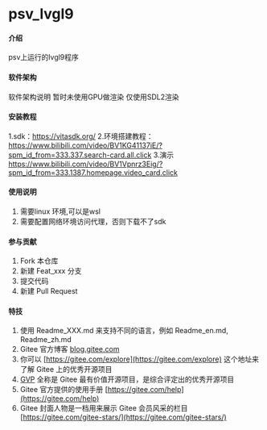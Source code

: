 # psv_lvgl9

#### 介绍

psv上运行的lvgl9程序

#### 软件架构

软件架构说明
暂时未使用GPU做渲染
仅使用SDL2渲染

#### 安装教程

1.sdk：https://vitasdk.org/
2.环境搭建教程：https://www.bilibili.com/video/BV1KG41137iE/?spm_id_from=333.337.search-card.all.click
3.演示 https://www.bilibili.com/video/BV1Vpnrz3Eig/?spm_id_from=333.1387.homepage.video_card.click

#### 使用说明

1. 需要linux 环境,可以是wsl
2. 需要配置网络环境访问代理，否则下载不了sdk

#### 参与贡献

1. Fork 本仓库
2. 新建 Feat_xxx 分支
3. 提交代码
4. 新建 Pull Request

#### 特技

1. 使用 Readme\_XXX.md 来支持不同的语言，例如 Readme\_en.md, Readme\_zh.md
2. Gitee 官方博客 [blog.gitee.com](https://blog.gitee.com)
3. 你可以 [https://gitee.com/explore](https://gitee.com/explore) 这个地址来了解 Gitee 上的优秀开源项目
4. [GVP](https://gitee.com/gvp) 全称是 Gitee 最有价值开源项目，是综合评定出的优秀开源项目
5. Gitee 官方提供的使用手册 [https://gitee.com/help](https://gitee.com/help)
6. Gitee 封面人物是一档用来展示 Gitee 会员风采的栏目 [https://gitee.com/gitee-stars/](https://gitee.com/gitee-stars/)
